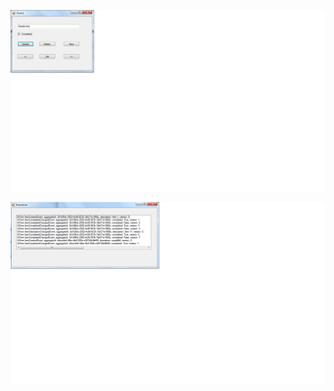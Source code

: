 ![Form 1](https://github.com/checkraiser/eventsourcingsample/raw/master/form1.png)

![Form 2](https://github.com/checkraiser/eventsourcingsample/raw/master/form2.png)